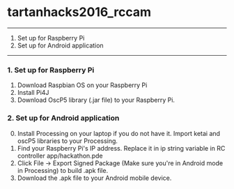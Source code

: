 # tartanhacks2016_rccam

---
1. Set up for Raspberry Pi
2. Set up for Android application
---

### 1. Set up for Raspberry Pi 

1. Download Raspbian OS on your Raspberry Pi
2. Install Pi4J
3. Download OscP5 library (.jar file) to your Raspberry Pi. 

### 2. Set up for Android application

0. Install Processing on your laptop if you do not have it. Import ketai and oscP5 libraries to your Processing.
1. Find your Raspberry Pi's IP address. Replace it in ip string variable in RC controller app/hackathon.pde
2. Click File -> Export Signed Package (Make sure you're in Android mode in Processing) to build .apk file.
3. Download the .apk file to your Android mobile device.
